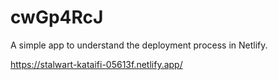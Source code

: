 # cwGp4RcJ

A simple app to understand the deployment process in Netlify.

https://stalwart-kataifi-05613f.netlify.app/
